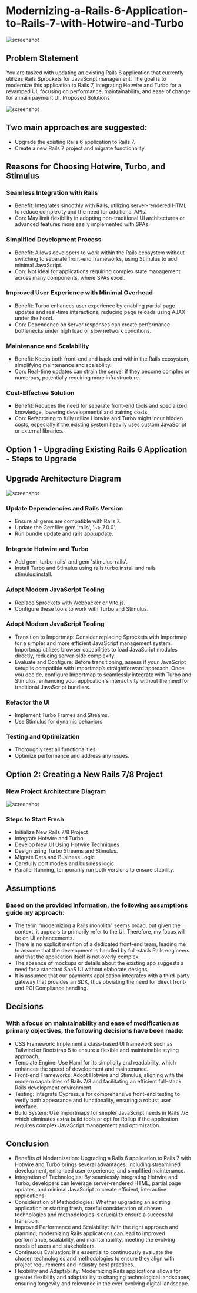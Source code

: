 # Modernizing-a-Rails-6-Application-to-Rails-7-with-Hotwire-and-Turbo

![screenshot](https://www.ducktypelabs.com/assets/images/hotwire.png)

## Problem Statement

You are tasked with updating an existing Rails 6 application that currently utilizes Rails Sprockets for JavaScript management. The goal is to modernize this application to Rails 7, integrating Hotwire and Turbo for a revamped UI, focusing on performance, maintainability, and ease of change for a main payment UI.
Proposed Solutions

![screenshot](https://i.ibb.co/5sr7X3y/Screenshot-2024-04-26-at-12-30-03-PM.png)

## Two main approaches are suggested:

- Upgrade the existing Rails 6 application to Rails 7.
- Create a new Rails 7 project and migrate functionality.

## Reasons for Choosing Hotwire, Turbo, and Stimulus

### Seamless Integration with Rails
- Benefit: Integrates smoothly with Rails, utilizing server-rendered HTML to reduce complexity and the need for additional APIs. 
- Con: May limit flexibility in adopting non-traditional UI architectures or advanced features more easily implemented with SPAs.
  
### Simplified Development Process
- Benefit: Allows developers to work within the Rails ecosystem without switching to separate front-end frameworks, using Stimulus to add minimal JavaScript.
- Con: Not ideal for applications requiring complex state management across many components, where SPAs excel.
  
### Improved User Experience with Minimal Overhead
- Benefit: Turbo enhances user experience by enabling partial page updates and real-time interactions, reducing page reloads using AJAX under the hood.
- Con: Dependence on server responses can create performance bottlenecks under high load or slow network conditions.
  
### Maintenance and Scalability
- Benefit: Keeps both front-end and back-end within the Rails ecosystem, simplifying maintenance and scalability.
- Con: Real-time updates can strain the server if they become complex or numerous, potentially requiring more infrastructure.
  
### Cost-Effective Solution
- Benefit: Reduces the need for separate front-end tools and specialized knowledge, lowering developmental and training costs.
- Con: Refactoring to fully utilize Hotwire and Turbo might incur hidden costs, especially if the existing system heavily uses custom JavaScript or external libraries.

## Option 1 - Upgrading Existing Rails 6 Application - Steps to Upgrade

## Upgrade Architecture Diagram
![screenshot](https://i.ibb.co/b5gxnF2/rrr.png)

### Update Dependencies and Rails Version
- Ensure all gems are compatible with Rails 7.
- Update the Gemfile: gem 'rails', '~> 7.0.0'.
- Run bundle update and rails app:update.

### Integrate Hotwire and Turbo
- Add gem 'turbo-rails' and gem 'stimulus-rails'.
- Install Turbo and Stimulus using rails turbo:install and rails stimulus:install.

### Adopt Modern JavaScript Tooling
- Replace Sprockets with Webpacker or Vite.js.
- Configure these tools to work with Turbo and Stimulus.

### Adopt Modern JavaScript Tooling
- Transition to Importmap: Consider replacing Sprockets with Importmap for a simpler and more efficient JavaScript management system. Importmap utilizes browser capabilities to load JavaScript modules directly, reducing server-side complexity.
- Evaluate and Configure: Before transitioning, assess if your JavaScript setup is compatible with Importmap’s straightforward approach. Once you decide, configure Importmap to seamlessly integrate with Turbo and Stimulus, enhancing your application's interactivity without the need for traditional JavaScript bundlers.

### Refactor the UI
- Implement Turbo Frames and Streams.
- Use Stimulus for dynamic behaviors.

### Testing and Optimization
- Thoroughly test all functionalities.
- Optimize performance and address any issues.


## Option 2: Creating a New Rails 7/8 Project

### New Project Architecture Diagram
![screenshot](https://i.ibb.co/ZHp4pb0/Screenshot-2024-04-26-at-11-32-30-AM.png)


### Steps to Start Fresh

- Initialize New Rails 7/8 Project
- Integrate Hotwire and Turbo 
- Develop New UI Using Hotwire Techniques
- Design using Turbo Streams and Stimulus.
- Migrate Data and Business Logic
- Carefully port models and business logic.
- Parallel Running, temporarily run both versions to ensure stability.

## Assumptions

### Based on the provided information, the following assumptions guide my approach:
- The term “modernizing a Rails monolith” seems broad, but given the context, it appears to primarily refer to the UI. Therefore, my focus will be on UI enhancements.
- There is no explicit mention of a dedicated front-end team, leading me to assume that the development is handled by full-stack Rails engineers and that the application itself is not overly complex.
- The absence of mockups or details about the existing app suggests a need for a standard SaaS UI without elaborate designs.
- It is assumed that our payments application integrates with a third-party gateway that provides an SDK, thus obviating the need for direct front-end PCI Compliance handling.

## Decisions

### With a focus on maintainability and ease of modification as primary objectives, the following decisions have been made:
- CSS Framework: Implement a class-based UI framework such as Tailwind or Bootstrap 5 to ensure a flexible and maintainable styling approach.
- Template Engine: Use Haml for its simplicity and readability, which enhances the speed of development and maintenance.
- Front-end Frameworks: Adopt Hotwire and Stimulus, aligning with the modern capabilities of Rails 7/8 and facilitating an efficient full-stack Rails development environment.
- Testing: Integrate Cypress.js for comprehensive front-end testing to verify both appearance and functionality, ensuring a robust user interface.
- Build System: Use Importmaps for simpler JavaScript needs in Rails 7/8, which eliminates extra build tools or opt for Rollup if the application requires complex JavaScript management and optimization.

## Conclusion

- Benefits of Modernization: Upgrading a Rails 6 application to Rails 7 with Hotwire and Turbo brings several advantages, including streamlined development, enhanced user experience, and simplified maintenance.
- Integration of Technologies: By seamlessly integrating Hotwire and Turbo, developers can leverage server-rendered HTML, partial page updates, and minimal JavaScript to create efficient, interactive applications.
- Consideration of Methodologies: Whether upgrading an existing application or starting fresh, careful consideration of chosen technologies and methodologies is crucial to ensure a successful transition.
- Improved Performance and Scalability: With the right approach and planning, modernizing Rails applications can lead to improved performance, scalability, and maintainability, meeting the evolving needs of users and stakeholders.
- Continuous Evaluation: It's essential to continuously evaluate the chosen technologies and methodologies to ensure they align with project requirements and industry best practices.
- Flexibility and Adaptability: Modernizing Rails applications allows for greater flexibility and adaptability to changing technological landscapes, ensuring longevity and relevance in the ever-evolving digital landscape.
